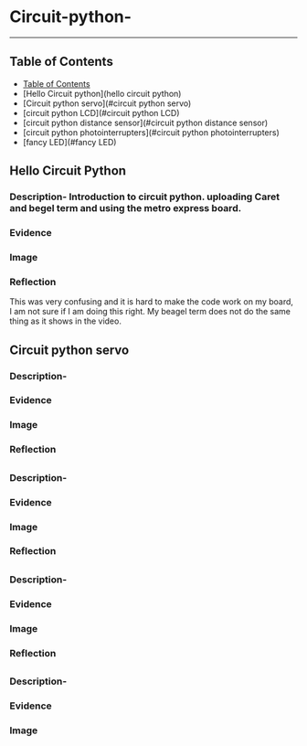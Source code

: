 # Circuit-python-


---
## Table of Contents
* [Table of Contents](#Table-of-Contents)
* [Hello Circuit python](hello circuit python)
* [Circuit python servo](#circuit python servo)
* [circuit python LCD](#circuit python LCD)
* [circuit python distance sensor](#circuit python distance sensor)
* [circuit python photointerrupters](#circuit python photointerrupters)
* [fancy LED](#fancy LED)




## Hello Circuit Python

### Description- Introduction to circuit python. uploading Caret and begel term and using the metro express board. 

### Evidence


### Image


### Reflection
This was very confusing and it is hard to make the code work on my board, I am not sure if I am doing this right. 
My beagel term does not do the same thing as it shows in the video. 


## Circuit python servo

### Description- 

### Evidence


### Image



### Reflection


## 

### Description- 

### Evidence


### Image




### Reflection


## 

### Description- 

### Evidence


### Image




### Reflection


## 

### Description- 

### Evidence


### Image

